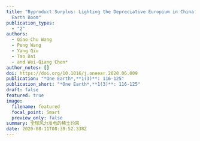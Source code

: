 ```yaml
---
title: "Byproduct Surplus: Lighting the Depreciative Europium in China’s Rare
  Earth Boom"
publication_types:
  - "2"
authors:
  - Qiao-Chu Wang
  - Peng Wang
  - Yang Qiu
  - Tao Dai
  - and Wei-Qiang Chen*
author_notes: []
doi: https://doi.org/10.1016/j.oneear.2020.06.009
publication: "*One Earth*,**1(3)**: 116-125"
publication_short: "*One Earth*,**1(3)**: 116-125"
draft: false
featured: true
image:
  filename: featured
  focal_point: Smart
  preview_only: false
summary: 全球风力发电的稀土约束
date: 2020-08-11T08:39:52.338Z
---
```

